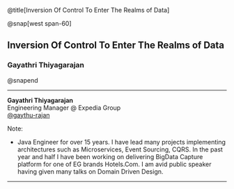 @title[Inversion Of Control To Enter The Realms of Data]

@snap[west span-60]
## Inversion Of Control To Enter The Realms of Data
### Gayathri Thiyagarajan
@snapend

---

**Gayathri Thiyagarajan** <br/>
Engineering Manager @ Expedia Group <br/>
[@gaythu-rajan](https://twitter.com/gaythu-rajan)

Note:

* Java Engineer for over 15 years. I have lead many projects implementing architectures such as Microservices, Event Sourcing, CQRS. In the past year and half I have been working on delivering BigData Capture platform for one of EG brands Hotels.Com. I am avid public speaker having given many talks on Domain Driven Design. 

---

